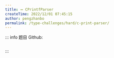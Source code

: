 ```yaml
---
title: ➖ CPrintfParser
createTime: 2022/12/01 07:45:15
author: pengzhanbo
permalink: /type-challenges/hard/c-print-parser/
---
```


::: info 题目
Github: []()

```ts

```

:::
